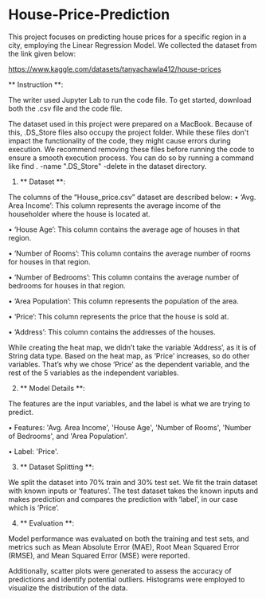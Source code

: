 # House-Price-Prediction
This project focuses on predicting house prices for a specific region in a city, employing the Linear Regression Model.
We collected the dataset from the link given below: 

https://www.kaggle.com/datasets/tanyachawla412/house-prices 

** Instruction **:

The writer used Jupyter Lab to run the code file. To get started, download both the .csv file and the code file. 

The dataset used in this project were prepared on a MacBook. Because of this, .DS_Store files also occupy the project folder. 
While these files don't impact the functionality of the code, they might cause errors during execution.
We recommend removing these files before running the code to ensure a smooth execution process. 
You can do so by running a command like find . -name ".DS_Store" -delete in the dataset directory.


1.	** Dataset **:

The columns of the “House_price.csv” dataset are described below:
•	‘Avg. Area Income’: This column represents the average income of the householder where the house is located at.

•	‘House Age’: This column contains the average age of houses in that region.

•	‘Number of Rooms’: This column contains the average number of rooms for houses in that region.

•	‘Number of Bedrooms’: This column contains the average number of bedrooms for houses in that region.

•	‘Area Population’: This column represents the population of the area.

•	‘Price’: This column represents the price that the house is sold at.

•	‘Address’: This column contains the addresses of the houses.


While creating the heat map, we didn’t take the variable ‘Address’, as it is of String data type. 
Based on the heat map, as ‘Price’ increases, so do other variables. That’s why we chose ‘Price’ as the dependent variable, and the rest of the 5 variables as the independent variables.



2. ** Model Details **:

The features are the input variables, and the label is what we are trying to predict. 

•	Features: 'Avg. Area Income', 'House Age', 'Number of Rooms', 'Number of Bedrooms', and 'Area Population'.

•	Label: 'Price'.



3.	** Dataset Splitting **:
   
We split the dataset into 70% train and 30% test set. We fit the train dataset with known inputs or ‘features’. 
The test dataset takes the known inputs and makes prediction and compares the prediction with ‘label’, in our case which is ‘Price’. 

4. ** Evaluation **:
   
Model performance was evaluated on both the training and test sets, and metrics such as Mean Absolute Error (MAE), Root Mean Squared Error (RMSE), and Mean Squared Error (MSE) were reported.

Additionally, scatter plots were generated to assess the accuracy of predictions and identify potential outliers. Histograms were employed to visualize the distribution of the data.

